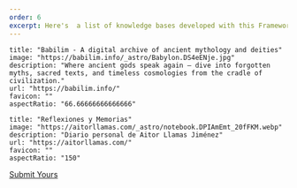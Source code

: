 ```yaml
---
order: 6
excerpt: Here's  a list of knowledge bases developed with this Framework
---
```


```embed
title: "Babilim - A digital archive of ancient mythology and deities"
image: "https://babilim.info/_astro/Babylon.DS4eENje.jpg"
description: "Where ancient gods speak again — dive into forgotten myths, sacred texts, and timeless cosmologies from the cradle of civilization."
url: "https://babilim.info/"
favicon: ""
aspectRatio: "66.66666666666666"
```

```embed
title: "Reflexiones y Memorias"
image: "https://aitorllamas.com/_astro/notebook.DPIAmEmt_20fFKM.webp"
description: "Diario personal de Aitor Llamas Jiménez"
url: "https://aitorllamas.com/"
favicon: ""
aspectRatio: "150"
```

[Submit Yours](https://github.com/aitorllj93/astro-theme-spaceship/tree/main)